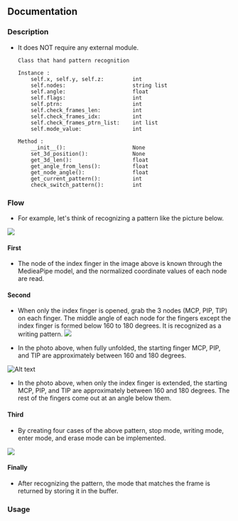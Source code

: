 ## Documentation
### Description
- It does NOT require any external module.
    ```
    Class that hand pattern recognition

    Instance :
        self.x, self.y, self.z:         int
        self.nodes:                     string list
        self.angle:                     float
        self.flags:                     int
        self.ptrn:                      int
        self.check_frames_len:          int
        self.check_frames_idx:          int
        self.check_frames_ptrn_list:    int list
        self.mode_value:                int

    Method :
        __init__():                     None
        set_3d_position():              None
        get_3d_len():                   float
        get_angle_from_lens():          float
        get_node_angle():               float
        get_current_pattern():          int
        check_switch_pattern():         int
    ```

### Flow
- For example, let's think of recognizing a pattern like the picture below.

![](KakaoTalk_20231127_130957018_01.jpg)

#### First
- The node of the index finger in the image above is known through the MedieaPipe model, and the normalized coordinate values of each node are read.

#### Second
- When only the index finger is opened, grab the 3 nodes (MCP, PIP, TIP) on each finger. The middle angle of each node for the fingers except the index finger is formed below 160 to 180 degrees. It is recognized as a writing pattern.
![](<스크린샷 2023-11-27 133212.png>)

- In the photo above, when fully unfolded, the starting finger MCP, PIP, and TIP are approximately between 160 and 180 degrees.

![Alt text](<스크린샷 2023-11-27 20-18-38.png>)

- In the photo above, when only the index finger is extended, the starting MCP, PIP, and TIP are approximately between 160 and 180 degrees. The rest of the fingers come out at an angle below them.

#### Third

- By creating four cases of the above pattern, stop mode, writing mode, enter mode, and erase mode can be implemented.

![](<스크린샷 2023-11-27 202427.png>)

#### Finally
- After recognizing the pattern, the mode that matches the frame is returned by storing it in the buffer.
### Usage

